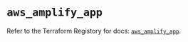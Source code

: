 # `aws_amplify_app`

Refer to the Terraform Registory for docs: [`aws_amplify_app`](https://registry.terraform.io/providers/hashicorp/aws/5.16.1/docs/resources/amplify_app).
